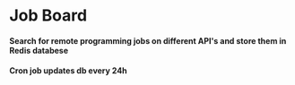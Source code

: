 # Job Board 
#### Search for remote programming jobs on different API's and store them in Redis databese
#### Cron job updates db every 24h
